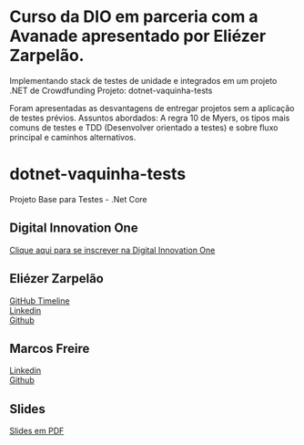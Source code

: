 # Curso da DIO em parceria com a Avanade apresentado por Eliézer Zarpelão.
Implementando stack de testes de unidade e integrados em um projeto .NET de Crowdfunding
Projeto: dotnet-vaquinha-tests

Foram apresentadas as desvantagens de entregar projetos sem a aplicação de testes prévios.
Assuntos abordados: A regra 10 de Myers, os tipos mais comuns de testes e TDD (Desenvolver orientado a testes) e sobre fluxo principal e caminhos alternativos.


# dotnet-vaquinha-tests
Projeto Base para Testes - .Net Core  

## Digital Innovation One

[Clique aqui para se inscrever na Digital Innovation One](https://digitalinnovation.one/sign-up?ref=H395IYS4Z6)  

## Eliézer Zarpelão
[GitHub Timeline](https://elizarp.github.io/timeline/)  
[Linkedin](http://br.linkedin.com/in/eliezerzarpelao)  
[Github](https://github.com/elizarp) 

## Marcos Freire
[Linkedin](https://www.linkedin.com/in/marcos-freire-a73891125/)  
[Github](https://github.com/marcosfreire) 

## Slides
[Slides em PDF](TesteNetCore.pdf)